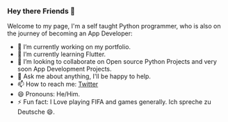 ### Hey there Friends 👋


Welcome to my page, I'm a self taught Python programmer, who is also on the journey of becoming an App Developer:

- 🔭 I’m currently working on my portfolio.
- 🌱 I’m currently learning Flutter.
- 👯 I’m looking to collaborate on Open source Python Projects and very soon App Development Projects.
- 💬 Ask me about anything, I'll be happy to help.
- 📫 How to reach me: [Twitter](https://twitter.com/mogbo18)
- 😄 Pronouns: He/Him.
- ⚡ Fun fact: I Love playing FIFA and games generally. Ich spreche zu Deutsche 😄.

